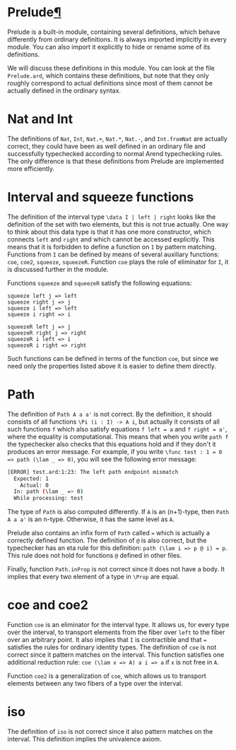 <h1 id="prelude">Prelude<a class="headerlink" href="#prelude" title="Permanent link">&para;</a></h1>

Prelude is a built-in module, containing several definitions, which behave differently from ordinary definitions.
It is always imported implicitly in every module.
You can also import it explicitly to hide or rename some of its definitions.

We will discuss these definitions in this module.
You can look at the file `Prelude.ard`, which contains these definitions, but note that they only roughly correspond
to actual definitions since most of them cannot be actually defined in the ordinary syntax.

# Nat and Int

The definitions of `Nat`, `Int`, `Nat.+`, `Nat.*`, `Nat.-`, and `Int.fromNat` are actually correct,
they could have been as well defined in an ordinary file and successfully typechecked according to normal
Arend typechecking rules.
The only difference is that these definitions from Prelude are implemented more efficiently.

# Interval and squeeze functions

The definition of the interval type `\data I | left | right` looks like the definition of the set with two
elements, but this is not true actually. 
One way to think about this data type is that it has one more constructor, which connects `left` and 
`right` and which cannot be accessed explicitly. This means that it is forbidden to define a function 
on `I` by pattern matching. Functions from `I` can be defined by means of several auxiliary functions:
`coe`, `coe2`, `squeeze`, `squeezeR`. Function `coe` plays the role of eliminator for `I`, it is discussed
further in the module.

Functions `squeeze` and `squeezeR` satisfy the following equations:
```arend
squeeze left j => left
squeeze right j => j
squeeze i left => left
squeeze i right => i

squeezeR left j => j
squeezeR right j => right
squeezeR i left => i
squeezeR i right => right
```

Such functions can be defined in terms of the function `coe`,
but since we need only the properties listed above it is easier to define them directly.

# Path

The definition of `Path A a a'` is not correct.
By the definition, it should consists of all functions `\Pi (i : I) -> A i`, but actually it consists of all such functions `f` which also satisfy equations `f left = a` and `f right = a'`, where the equality is computational.
This means that when you write `path f` the typechecker also checks that this equations hold and if they don't it produces an error message.
For example, if you write `\func test : 1 = 0 => path (\lam _ => 0)`, you will see the following error message:

```bash
[ERROR] test.ard:1:23: The left path endpoint mismatch
  Expected: 1
    Actual: 0
  In: path (\lam _ => 0)
  While processing: test
```

The type of `Path` is also computed differently.
If `A` is an (n+1)-type, then `Path A a a'` is an n-type.
Otherwise, it has the same level as `A`.

Prelude also contains an infix form of `Path` called `=` which is actually a correctly defined function.
The definition of `@` is also correct, but the typechecker has an eta rule for this definition: `path (\lam i => p @ i) = p`.
This rule does not hold for functions `@` defined in other files.

Finally, function `Path.inProp` is not correct since it does not have a body.
It implies that every two element of a type in `\Prop` are equal.

# coe and coe2

Function `coe` is an eliminator for the interval type.
It allows us, for every type over the interval, to transport elements from the fiber over `left` to the fiber over an arbitrary point.
It also implies that `I` is contractible and that `=` satisfies the rules for ordinary identity types.
The definition of `coe` is not correct since it pattern matches on the interval.
This function satisfies one additional reduction rule: `coe (\lam x => A) a i => a` if `x` is not free in `A`.

Function `coe2` is a generalization of `coe`, which allows us to transport elements between any two fibers of a type over the interval.

# iso

The definition of `iso` is not correct since it also pattern matches on the interval.
This definition implies the univalence axiom.
